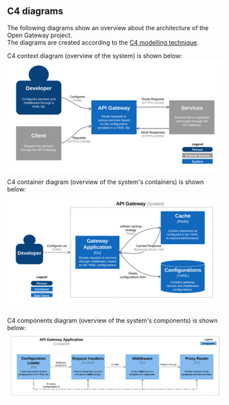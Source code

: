 ## C4 diagrams

The following diagrams show an overview about the architecture of the Open Gateway project.<br>
The diagrams are created according to the [C4 modelling technique](https://c4model.com/).

C4 context diagram (overview of the system) is shown below: <br>
![C4 diagram context](https://github.com/lucdoe/open-gateway/blob/main/docs/c4-context.png?raw=true)

C4 container diagram (overview of the system's containers) is shown below: <br>
![C4 diagram container](https://github.com/lucdoe/open-gateway/blob/main/docs/c4-container.png?raw=true)

C4 components diagram (overview of the system's components) is shown below: <br>
![C4 diagram components](https://github.com/lucdoe/open-gateway/blob/main/docs/c4-components.png?raw=true)
